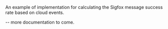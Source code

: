 An example of implementation for calculating the Sigfox message success rate based on cloud events.

-- more documentation to come.
